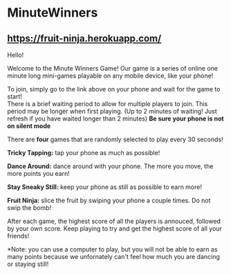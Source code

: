 # MinuteWinners
## https://fruit-ninja.herokuapp.com/

Hello!

Welcome to the Minute Winners Game!
Our game is a series of online one minute long mini-games playable on any mobile device, like your phone!


To join, simply go to the link above on your phone and wait for the game to start!    
There is a brief waiting period to allow for multiple players to join. This period may be longer when first playing. (Up to 2 minutes of waiting! Just refresh if you have waited longer than 2 minutes)
**Be sure your phone is not on silent mode**


There are **four** games that are randomly selected to play every 30 seconds!

**Tricky Tapping:** tap your phone as much as possible!

**Dance Around:** dance around with your phone. The more you move, the more points you earn!

**Stay Sneaky Still:** keep your phone as still as possible to earn more!

**Fruit Ninja:** slice the fruit by swiping your phone a couple times. Do not swip the bomb!


After each game, the highest score of all the players is annouced, followed by your own score.
Keep playing to try and get the highest score of all your friends!

*Note: you can use a computer to play, but you will not be able to earn as many points because we unfornately can't feel how much you are dancing or staying still!
